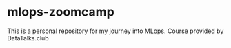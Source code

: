 # mlops-zoomcamp
This is a personal repository for my journey into MLops. Course provided by DataTalks.club
